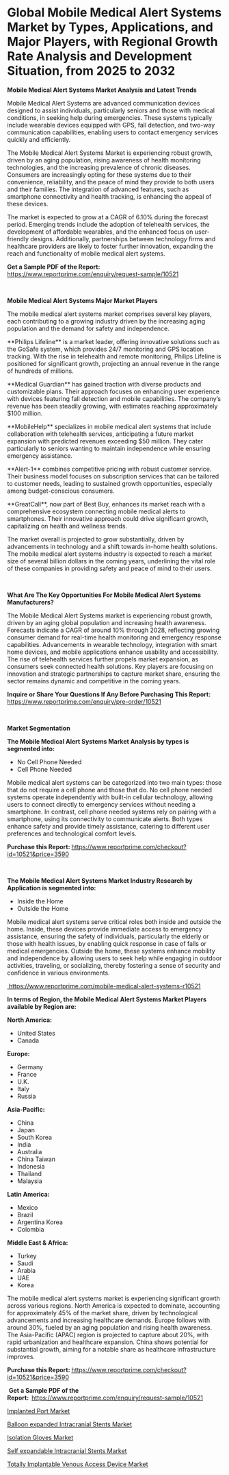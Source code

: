 <p><h1>Global Mobile Medical Alert Systems Market by Types, Applications, and Major Players, with Regional Growth Rate Analysis and Development Situation, from 2025 to 2032</h1></p><p><strong>Mobile Medical Alert Systems Market Analysis and Latest Trends</strong></p>
<p><p>Mobile Medical Alert Systems are advanced communication devices designed to assist individuals, particularly seniors and those with medical conditions, in seeking help during emergencies. These systems typically include wearable devices equipped with GPS, fall detection, and two-way communication capabilities, enabling users to contact emergency services quickly and efficiently. </p><p>The Mobile Medical Alert Systems Market is experiencing robust growth, driven by an aging population, rising awareness of health monitoring technologies, and the increasing prevalence of chronic diseases. Consumers are increasingly opting for these systems due to their convenience, reliability, and the peace of mind they provide to both users and their families. The integration of advanced features, such as smartphone connectivity and health tracking, is enhancing the appeal of these devices.</p><p>The market is expected to grow at a CAGR of 6.10% during the forecast period. Emerging trends include the adoption of telehealth services, the development of affordable wearables, and the enhanced focus on user-friendly designs. Additionally, partnerships between technology firms and healthcare providers are likely to foster further innovation, expanding the reach and functionality of mobile medical alert systems.</p></p>
<p><strong>Get a Sample PDF of the Report:&nbsp;</strong> <a href="https://www.reportprime.com/enquiry/request-sample/10521?utm_campaign=1870&utm_medium=2&utm_source=Github&utm_content=ia&utm_term=20032025&utm_id=mobile-medical-alert-systems">https://www.reportprime.com/enquiry/request-sample/10521</a></p>
<p>&nbsp;</p>
<p><strong>Mobile Medical Alert Systems Major Market Players</strong></p>
<p><p>The mobile medical alert systems market comprises several key players, each contributing to a growing industry driven by the increasing aging population and the demand for safety and independence.</p><p>**Philips Lifeline** is a market leader, offering innovative solutions such as the GoSafe system, which provides 24/7 monitoring and GPS location tracking. With the rise in telehealth and remote monitoring, Philips Lifeline is positioned for significant growth, projecting an annual revenue in the range of hundreds of millions.</p><p>**Medical Guardian** has gained traction with diverse products and customizable plans. Their approach focuses on enhancing user experience with devices featuring fall detection and mobile capabilities. The company’s revenue has been steadily growing, with estimates reaching approximately $100 million.</p><p>**MobileHelp** specializes in mobile medical alert systems that include collaboration with telehealth services, anticipating a future market expansion with predicted revenues exceeding $50 million. They cater particularly to seniors wanting to maintain independence while ensuring emergency assistance.</p><p>**Alert-1** combines competitive pricing with robust customer service. Their business model focuses on subscription services that can be tailored to customer needs, leading to sustained growth opportunities, especially among budget-conscious consumers.</p><p>**GreatCall**, now part of Best Buy, enhances its market reach with a comprehensive ecosystem connecting mobile medical alerts to smartphones. Their innovative approach could drive significant growth, capitalizing on health and wellness trends.</p><p>The market overall is projected to grow substantially, driven by advancements in technology and a shift towards in-home health solutions. The mobile medical alert systems industry is expected to reach a market size of several billion dollars in the coming years, underlining the vital role of these companies in providing safety and peace of mind to their users.</p></p>
<p>&nbsp;</p>
<p><strong>What Are The Key Opportunities For Mobile Medical Alert Systems Manufacturers?</strong></p>
<p><p>The Mobile Medical Alert Systems market is experiencing robust growth, driven by an aging global population and increasing health awareness. Forecasts indicate a CAGR of around 10% through 2028, reflecting growing consumer demand for real-time health monitoring and emergency response capabilities. Advancements in wearable technology, integration with smart home devices, and mobile applications enhance usability and accessibility. The rise of telehealth services further propels market expansion, as consumers seek connected health solutions. Key players are focusing on innovation and strategic partnerships to capture market share, ensuring the sector remains dynamic and competitive in the coming years.</p></p>
<p><strong>Inquire or Share Your Questions If Any Before Purchasing This Report:</strong> <a href="https://www.reportprime.com/enquiry/pre-order/10521?utm_campaign=1870&utm_medium=2&utm_source=Github&utm_content=ia&utm_term=20032025&utm_id=mobile-medical-alert-systems">https://www.reportprime.com/enquiry/pre-order/10521</a></p>
<p>&nbsp;</p>
<p><strong>Market Segmentation</strong></p>
<p><strong>The Mobile Medical Alert Systems Market Analysis by types is segmented into:</strong></p>
<p><ul><li>No Cell Phone Needed</li><li>Cell Phone Needed</li></ul></p>
<p><p>Mobile medical alert systems can be categorized into two main types: those that do not require a cell phone and those that do. No cell phone needed systems operate independently with built-in cellular technology, allowing users to connect directly to emergency services without needing a smartphone. In contrast, cell phone needed systems rely on pairing with a smartphone, using its connectivity to communicate alerts. Both types enhance safety and provide timely assistance, catering to different user preferences and technological comfort levels.</p></p>
<p><strong>Purchase this Report:&nbsp;</strong><a href="https://www.reportprime.com/checkout?id=10521&price=3590&utm_campaign=1870&utm_medium=2&utm_source=Github&utm_content=ia&utm_term=20032025&utm_id=mobile-medical-alert-systems">https://www.reportprime.com/checkout?id=10521&price=3590</a></p>
<p>&nbsp;</p>
<p><strong>The Mobile Medical Alert Systems Market Industry Research by Application is segmented into:</strong></p>
<p><ul><li>Inside the Home</li><li>Outside the Home</li></ul></p>
<p><p>Mobile medical alert systems serve critical roles both inside and outside the home. Inside, these devices provide immediate access to emergency assistance, ensuring the safety of individuals, particularly the elderly or those with health issues, by enabling quick response in case of falls or medical emergencies. Outside the home, these systems enhance mobility and independence by allowing users to seek help while engaging in outdoor activities, traveling, or socializing, thereby fostering a sense of security and confidence in various environments.</p></p>
<p><a href="https://www.reportprime.com/mobile-medical-alert-systems-r10521?utm_campaign=1870&utm_medium=2&utm_source=Github&utm_content=ia&utm_term=20032025&utm_id=mobile-medical-alert-systems">&nbsp;https://www.reportprime.com/mobile-medical-alert-systems-r10521</a></p>
<p><strong>In terms of Region, the Mobile Medical Alert Systems Market Players available by Region are:</strong></p>
<p>
    <p> <strong> North America: </strong>
        <ul>
            <li>United States</li>
            <li>Canada</li>
        </ul>
        </p> 
    <p> <strong> Europe: </strong>
        <ul>
            <li>Germany</li>
            <li>France</li>
            <li>U.K.</li>
            <li>Italy</li>
            <li>Russia</li>
        </ul>
        </p> 
    <p> <strong> Asia-Pacific: </strong>
        <ul>
            <li>China</li>
            <li>Japan</li>
            <li>South Korea</li>
            <li>India</li>
            <li>Australia</li>
            <li>China Taiwan</li>
            <li>Indonesia</li>
            <li>Thailand</li>
            <li>Malaysia</li>
        </ul>
        </p> 
    <p> <strong> Latin America: </strong>
        <ul>
            <li>Mexico</li>
            <li>Brazil</li>
            <li>Argentina Korea</li>
            <li>Colombia</li>
        </ul>
        </p> 
    <p> <strong> Middle East & Africa: </strong>
        <ul>
            <li>Turkey</li>
            <li>Saudi</li>
            <li>Arabia</li>
            <li>UAE</li>
            <li>Korea</li>
        </ul>
    </p>
    </p>
<p><p>The mobile medical alert systems market is experiencing significant growth across various regions. North America is expected to dominate, accounting for approximately 45% of the market share, driven by technological advancements and increasing healthcare demands. Europe follows with around 30%, fueled by an aging population and rising health awareness. The Asia-Pacific (APAC) region is projected to capture about 20%, with rapid urbanization and healthcare expansion. China shows potential for substantial growth, aiming for a notable share as healthcare infrastructure improves.</p></p>
<p><strong>Purchase this Report: </strong><a href="https://www.reportprime.com/checkout?id=10521&price=3590&utm_campaign=1870&utm_medium=2&utm_source=Github&utm_content=ia&utm_term=20032025&utm_id=mobile-medical-alert-systems">https://www.reportprime.com/checkout?id=10521&price=3590</a></p>
<p>&nbsp;<strong>Get a Sample PDF of the Report:&nbsp;&nbsp;</strong><a href="https://www.reportprime.com/enquiry/request-sample/10521?utm_campaign=1870&utm_medium=2&utm_source=Github&utm_content=ia&utm_term=20032025&utm_id=mobile-medical-alert-systems">https://www.reportprime.com/enquiry/request-sample/10521</a></p>
<p><strong></strong></p>
<p><p><a href="https://github.com/evraltandre36/Market-Research-Report-List-1/blob/main/implanted-port-market.md?utm_campaign=1870&utm_medium=2&utm_source=Github&utm_content=ia&utm_term=20032025&utm_id=mobile-medical-alert-systems">Implanted Port Market</a></p><p><a href="https://github.com/coricnzati/Market-Research-Report-List-1/blob/main/balloon-expanded-intracranial-stents-market.md?utm_campaign=1870&utm_medium=2&utm_source=Github&utm_content=ia&utm_term=20032025&utm_id=mobile-medical-alert-systems">Balloon expanded Intracranial Stents Market</a></p><p><a href="https://github.com/alrogikrosa/Market-Research-Report-List-1/blob/main/isolation-gloves-market.md?utm_campaign=1870&utm_medium=2&utm_source=Github&utm_content=ia&utm_term=20032025&utm_id=mobile-medical-alert-systems">Isolation Gloves Market</a></p><p><a href="https://github.com/cavushjla/Market-Research-Report-List-1/blob/main/self-expandable-intracranial-stents-market.md?utm_campaign=1870&utm_medium=2&utm_source=Github&utm_content=ia&utm_term=20032025&utm_id=mobile-medical-alert-systems">Self expandable Intracranial Stents Market</a></p><p><a href="https://github.com/kleyderoomes/Market-Research-Report-List-1/blob/main/totally-implantable-venous-access-device-market.md?utm_campaign=1870&utm_medium=2&utm_source=Github&utm_content=ia&utm_term=20032025&utm_id=mobile-medical-alert-systems">Totally Implantable Venous Access Device Market</a></p></p>